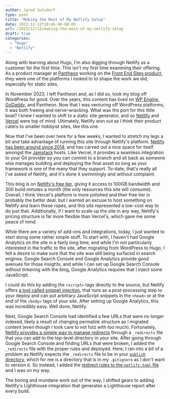 ```yaml
---
author: Jared Sulzdorf
type: post
title: "Making the Most of My Netlify Setup"
date: 2023-12-12T10:46:48-08:00
url: /2023/12/12/making-the-most-of-my-netlify-setup
draft: true
categories:
  - "Hugo"
  - "Netlify"
---
```


Along with learning about Hugo, I'm also digging through Netlify as a customer for the first time. This isn't my first time examining their offering. As a product manager at [Pantheon](https://pantheon.io/) working on the [Front End Sites product](https://pantheon.io/features/decoupled-cms), they were one of the platforms I looked to to shape the work we did, especially for static sites.

In November 2023, I left Pantheon and, as I did so, took my blog off WordPress for good. Over the years, this content has lived on [WP Engine](https://wpengine.com/), [GoDaddy](https://www.godaddy.com/), and Pantheon. Now that I was venturing off WordPress platforms, it was both freeing and nerve-wracking. What was the port for this little boat? I knew I wanted to shift to a static site generator, and so [Netlify](https://www.netlify.com/) and [Vercel](https://vercel.com/) were top of mind. Ultimately, Netlify won out as I think their product caters to smaller hobbyist sites, like this one.

<!--more-->

Now that I've been over here for a few weeks, I wanted to stretch my legs a bit and take advantage of running this site through Netlify's platform. [Netlify has been around since 2014](https://en.wikipedia.org/wiki/Netlify), and has carved out a nice space for itself amongst the [Jamstack](https://jamstack.org/) hosts. Like Vercel, it provides a seamless integration to your Git provider so you can commit to a branch and sit back as someone else manages building and deploying the final asset so long as your framework is one of the many that they support. To-date, that's really all I've asked of Netlify, and it's done it swimmingly and without complaint.

This blog is on [Netlify's free tier](https://www.netlify.com/pricing/#core-pricing-table), giving it access to 100GB bandwidth and 300 build minutes a month (the only resources this site will consume). Overall, I think Vercel's platform is more polished and their free tier is probably the better deal, but I wanted an excuse to host something on Netlify and learn these ropes, and this site represented a low-cost way to do just that. Additionally, if I want to scale up the site in any way, Netlify's pricing structure is far more flexible than Vercel's, which gave me some peace of mind.

While there are a variety of add-ons and integrations, today, I just wanted to start doing some rather simple stuff. To start with, I haven't had Google Analytics on the site in a fairly long time, and while I'm not particularly interested in the traffic to the site, after migrating from WordPress to Hugo, I felt a desire to make sure that the site was still being surfaced in search engines. Google Search Console and Google Analytics provide good avenues for those insights, and while I can set up Google Search Console without tinkering with the blog, Google Analytics requires that I inject some JavaScript.

I could do this by adding the `<script>` tags directly to the source, but Netlify offers [a tool called snippet injection](https://docs.netlify.com/site-deploys/post-processing/snippet-injection/), that runs as a post-processing step to your deploy and can put arbitrary JavaScript snippets in the `<head>` or at the end of the `<body>` tags of your site. After setting up Google Analytics, this was incredibly easy. Well done, Netlify.

Next, Google Search Console had identified a few URLs that were no longer indexed, likely a result of changing permalink structure as I migrated content (even though I took care to not futz with too much). Fortunately, [Netlify provides a simple way to manage redirects](https://docs.netlify.com/routing/redirects/) through a `_redirects` file that you can add to the top-level directory in your site. After going through Google Search Console and finding URLs that were broken, I added the `_redirects` file with the proper rules and deployed. Here, I ran into a bit of a problem as Netlify expects the `_redirects` file to be in your [`publish` directory](https://docs.netlify.com/configure-builds/overview/#definitions), which for me is a directory that is in my `.gitignore` as I don't want to version it. So instead, I added the [redirect rules to the `netlify.toml` file](https://docs.netlify.com/routing/redirects/#syntax-for-the-netlify-configuration-file) and I was on my way.

The boring and mundane work out of the way, I shifted gears to adding Netlify's Lighthouse integration that generates a Lighthouse report after every build.
